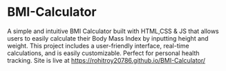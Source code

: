 # BMI-Calculator
A simple and intuitive BMI Calculator built with HTML,CSS &amp; JS that allows users to easily calculate their Body Mass Index by inputting height and weight. This project includes a user-friendly interface, real-time calculations, and is easily customizable. Perfect for personal health tracking. 
Site is live at https://rohitroy20786.github.io/BMI-Calculator/

